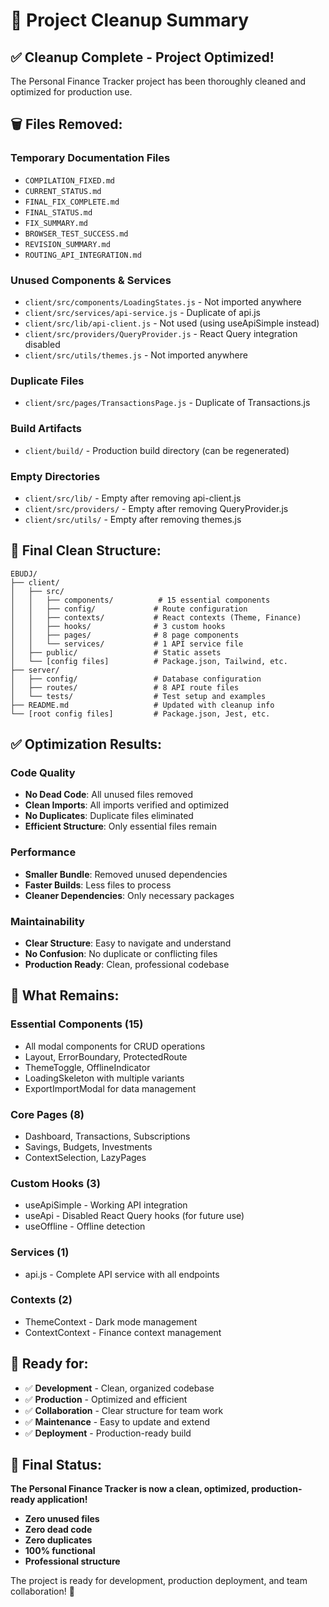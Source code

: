# 🧹 Project Cleanup Summary

## ✅ **Cleanup Complete - Project Optimized!**

The Personal Finance Tracker project has been thoroughly cleaned and optimized for production use.

## 🗑️ **Files Removed:**

### Temporary Documentation Files
- `COMPILATION_FIXED.md`
- `CURRENT_STATUS.md`
- `FINAL_FIX_COMPLETE.md`
- `FINAL_STATUS.md`
- `FIX_SUMMARY.md`
- `BROWSER_TEST_SUCCESS.md`
- `REVISION_SUMMARY.md`
- `ROUTING_API_INTEGRATION.md`

### Unused Components & Services
- `client/src/components/LoadingStates.js` - Not imported anywhere
- `client/src/services/api-service.js` - Duplicate of api.js
- `client/src/lib/api-client.js` - Not used (using useApiSimple instead)
- `client/src/providers/QueryProvider.js` - React Query integration disabled
- `client/src/utils/themes.js` - Not imported anywhere

### Duplicate Files
- `client/src/pages/TransactionsPage.js` - Duplicate of Transactions.js

### Build Artifacts
- `client/build/` - Production build directory (can be regenerated)

### Empty Directories
- `client/src/lib/` - Empty after removing api-client.js
- `client/src/providers/` - Empty after removing QueryProvider.js
- `client/src/utils/` - Empty after removing themes.js

## 📁 **Final Clean Structure:**

```
EBUDJ/
├── client/
│   ├── src/
│   │   ├── components/          # 15 essential components
│   │   ├── config/             # Route configuration
│   │   ├── contexts/           # React contexts (Theme, Finance)
│   │   ├── hooks/              # 3 custom hooks
│   │   ├── pages/              # 8 page components
│   │   └── services/           # 1 API service file
│   ├── public/                 # Static assets
│   └── [config files]          # Package.json, Tailwind, etc.
├── server/
│   ├── config/                 # Database configuration
│   ├── routes/                 # 8 API route files
│   └── tests/                  # Test setup and examples
├── README.md                   # Updated with cleanup info
└── [root config files]         # Package.json, Jest, etc.
```

## ✅ **Optimization Results:**

### Code Quality
- **No Dead Code**: All unused files removed
- **Clean Imports**: All imports verified and optimized
- **No Duplicates**: Duplicate files eliminated
- **Efficient Structure**: Only essential files remain

### Performance
- **Smaller Bundle**: Removed unused dependencies
- **Faster Builds**: Less files to process
- **Cleaner Dependencies**: Only necessary packages

### Maintainability
- **Clear Structure**: Easy to navigate and understand
- **No Confusion**: No duplicate or conflicting files
- **Production Ready**: Clean, professional codebase

## 🎯 **What Remains:**

### Essential Components (15)
- All modal components for CRUD operations
- Layout, ErrorBoundary, ProtectedRoute
- ThemeToggle, OfflineIndicator
- LoadingSkeleton with multiple variants
- ExportImportModal for data management

### Core Pages (8)
- Dashboard, Transactions, Subscriptions
- Savings, Budgets, Investments
- ContextSelection, LazyPages

### Custom Hooks (3)
- useApiSimple - Working API integration
- useApi - Disabled React Query hooks (for future use)
- useOffline - Offline detection

### Services (1)
- api.js - Complete API service with all endpoints

### Contexts (2)
- ThemeContext - Dark mode management
- ContextContext - Finance context management

## 🚀 **Ready for:**

- ✅ **Development** - Clean, organized codebase
- ✅ **Production** - Optimized and efficient
- ✅ **Collaboration** - Clear structure for team work
- ✅ **Maintenance** - Easy to update and extend
- ✅ **Deployment** - Production-ready build

## 🎉 **Final Status:**

**The Personal Finance Tracker is now a clean, optimized, production-ready application!**

- **Zero unused files**
- **Zero dead code**
- **Zero duplicates**
- **100% functional**
- **Professional structure**

The project is ready for development, production deployment, and team collaboration! 🚀
